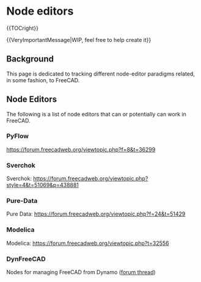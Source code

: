 # Node editors


{{TOCright}}


{{VeryImportantMessage|WIP, feel free to help create it}}

## Background

This page is dedicated to tracking different node-editor paradigms related, in some fashion, to FreeCAD.

## Node Editors 

The following is a list of node editors that can or potentially can work in FreeCAD.

### PyFlow

<https://forum.freecadweb.org/viewtopic.php?f=8&t=36299>

### Sverchok

Sverchok: <https://forum.freecadweb.org/viewtopic.php?style=4&t=51069&p=438881>

### Pure-Data 

Pure Data: <https://forum.freecadweb.org/viewtopic.php?f=24&t=51429>

### Modelica

Modelica: <https://forum.freecadweb.org/viewtopic.php?t=32556>

### DynFreeCAD

Nodes for managing FreeCAD from Dynamo ([forum thread](https://forum.freecadweb.org/viewtopic.php?t=49910))
